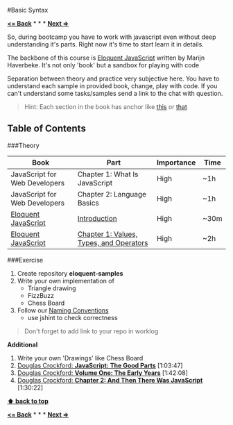 #Basic Syntax

**[<= Back](../bootcamp/tools-for-development.md)**		*	*	*	**[Next =>](functions-and-data-structures.md)**

So, during bootcamp you have to work with javascript even without deep understanding
it's parts. Right now it's time to start learn it in details.

The backbone of this course is [Eloquent JavaScript](http://eloquentjavascript.net/) written by Marijn Haverbeke. It's not only 'book' but a sandbox for playing with code

Separation between theory and practice very subjective here. You have to understand
each sample in provided book, change, play with code. If you can't
understand some tasks/samples send a link to the chat with question.

>Hint: Each section in the book has anchor like [this](http://eloquentjavascript.net/03_functions.html#p_hkFlscMSbe) or [that](http://eloquentjavascript.net/03_functions.html#c_MhQVBHC9xI) 


## Table of Contents

###Theory

|    Book                       |             Part                      |  Importance | Time |
| ------------------------------| --------------------------------------|-------------|------|
| JavaScript for Web Developers | Chapter 1: What Is JavaScript | High |  ~1h |
| JavaScript for Web Developers | Chapter 2: Language Basics | High |  ~1h |
| [Eloquent JavaScript](http://eloquentjavascript.net/) | [Introduction](http://eloquentjavascript.net/00_intro.html) | High | ~30m |
| [Eloquent JavaScript](http://eloquentjavascript.net/) | [Chapter 1: Values, Types, and Operators](http://eloquentjavascript.net/01_values.html) | High | ~2h |


###Exercise

1. Create repository **eloquent-samples**
2. Write your own implementation of
	* Triangle drawing
	* FizzBuzz 
	* Chess Board 
3. Follow our [Naming Conventions](https://github.com/airbnb/javascript)
	* use jshint to check correctness

> Don't forget to add link to your repo in worklog

**Additional**

1. Write your own 'Drawings' like Chess Board
1. [Douglas Crockford: **JavaScript: The Good Parts**](https://www.youtube.com/watch?v=hQVTIJBZook) [1:03:47]
1. [Douglas Crockford: **Volume One: The Early Years**](https://www.youtube.com/watch?v=JxAXlJEmNMg) [1:42:08]
1. [Douglas Crockford: **Chapter 2: And Then There Was JavaScript**](https://www.youtube.com/watch?v=RO1Wnu-xKoY) [1:30:22]

**[⬆ back to top](#table-of-contents)**

**[<= Back](../bootcamp/tools-for-development.md)**		*	*	*	**[Next =>](functions-and-data-structures.md)**





